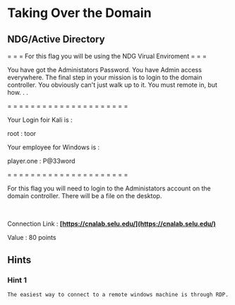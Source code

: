 # Taking Over the Domain
## NDG/Active Directory

= = = For this flag you will be using the NDG Virual Enviroment = = =

You have got the Administators Password. You have Admin access everywhere. The final step in your mission is to login to the domain controller. You obviously can't just walk up to it. You must remote in, but how. . . 

= = = = = = = = = = = = = = = = = = = = =

Your Login foir Kali is :

root : toor

Your employee for Windows is :

player.one : P@33word

= = = = = = = = = = = = = = = = = = = = =

For this flag you will need to login to the Administators account on the domain controller. There will be a file on the desktop.  
​

##
Connection Link : 
**[https://cnalab.selu.edu/](https://cnalab.selu.edu/)**

Value : 80 points

## Hints

### Hint 1
```
The easiest way to connect to a remote windows machine is through RDP. 
```
